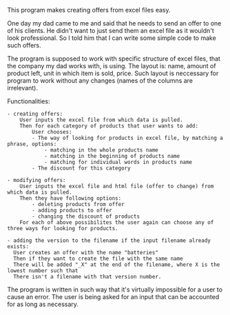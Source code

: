 This program makes creating offers from excel files easy.

One day my dad came to me and said that he needs to send an offer to one of his clients.
He didn't want to just send them an excel file as it wouldn't look professional.
So I told him that I can write some simple code to make such offers.

The program is supposed to work with specific structure of excel files, that the company my dad works with, is using.
The layout is: name, amount of product left, unit in which item is sold, price.
Such layout is neccessary for program to work without any changes (names of the columns are irrelevant).

Functionalities:

    - creating offers:
        User inputs the excel file from which data is pulled.
        Then for each category of products that user wants to add:
            User chooses:
            - The way of looking for products in excel file, by matching a phrase, options:
                - matching in the whole products name
                - matching in the beginning of products name
                - matching for individual words in products name
            - The discount for this category

    - modifying offers:
        User inputs the excel file and html file (offer to change) from which data is pulled.
        Then they have following options:
            - deleting products from offer
            - adding products to offer
            - changing the discount of products
        For each of above possibilites the user again can choose any of three ways for looking for products.

    - adding the version to the filename if the input filename already exists:
      User creates an offer with the name "batteries"
      Then if they want to create the file with the same name
      There will be added "_X" at the end of the filename, where X is the lowest number such that 
      There isn't a filename with that version number.

The program is written in such way that it's virtually impossible for a user to cause an error.
The user is being asked for an input that can be accounted for as long as necessary.

